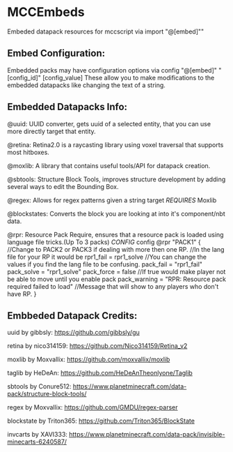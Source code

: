 # MCCEmbeds
Embeded datapack resources for mccscript via import "@[embed]"" 

## Embed Configuration: 
Embedded packs may have configuration options via config "@[embed]" "[config_id]" [config_value] 
These allow you to make modifications to the embedded datapacks like changing the text of a string.

## Embedded Datapacks Info:
@uuid: UUID converter, gets uuid of a selected entity, that you can use more directly target that entity.

@retina: Retina2.0 is a raycasting library using voxel traversal that supports most hitboxes.

@moxlib: A library that contains useful tools/API for datapack creation.

@sbtools: Structure Block Tools, improves structure development by adding several ways to edit the Bounding Box.

@regex: Allows for regex patterns given a string target *REQUIRES* Moxlib

@blockstates: Converts the block you are looking at into it's component/nbt data.

@rpr: Resource Pack Require, ensures that a resource pack is loaded using  language file tricks.(Up To 3 packs) 
*CONFIG*
config @rpr "PACK1" { //Change to PACK2 or PACK3 if dealing with more then one RP.
    //In the lang file for your RP it would be rpr1_fail = rpr1_solve
    //You can change the values if you find the lang file to be confusing.
    pack_fail = "rpr1_fail" 
    pack_solve = "rpr1_solve"
    pack_force = false //If true would make player not be able to move until you enable pack
    pack_warning = "RPR: Resource pack required failed to load" //Message that will show to any players who don't have RP.
} 

## Embbeded Datapack Credits: 
uuid by gibbsly: https://github.com/gibbsly/gu

retina by nico314159: https://github.com/Nico314159/Retina_v2

moxlib by Moxvallix: https://github.com/moxvallix/moxlib

taglib by HeDeAn: https://github.com/HeDeAnTheonlyone/Taglib

sbtools by Conure512: https://www.planetminecraft.com/data-pack/structure-block-tools/

regex by Moxvallix: https://github.com/GMDU/regex-parser

blockstate by Triton365: https://github.com/Triton365/BlockState

invcarts by XAVI333: https://www.planetminecraft.com/data-pack/invisible-minecarts-6240587/





